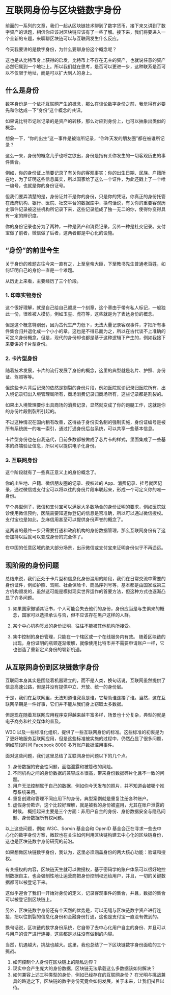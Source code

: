# 互联网身份与区块链数字身份
前面的一系列的文章，我们一起从区块链技术聊到了数字货币，接下来又讲到了数字资产的话题，相信你应该对区块链应该有了一些了解。接下来，我们将要进入一个全新的专题，来聊聊区块链可以与互联网发生什么反应。  

今天我要讲的是数字身份，为什么要聊身份这个概念呢？  

这也是从比特币身上获得的启发，比特币上不存在无主的资产，也就说任意的资产必然归属到一个地址上。所以我们就在思考，是否可以更进一步，这种联系是否可以不仅限于地址，而是可以扩大到人的身上。  

## 什么是身份
数字身份是一个依托互联网产生的概念，那么在谈论数字身份之前，我觉得有必要先和你达成一下“身份”这个概念的共识。  

如果说比特币记账记录的是资产的转移，那么对应到身份上，也可以抽象出类似的概念。  

想象一下，“你的出生”这一事件是被谁所记录，“你昨天发的朋友圈”都在被谁所记录？  

这么一来，身份的概念几乎也呼之欲出，身份是指有关你发生的一切客观历史的事件集合。  

例如，你的身份证上简要记录了有关你的客观事实：你的出生日期、民族、户籍所在地，为了证明这些信息属实，所以国家给了这么一个证件，为此还戳上了一个唯一编号，也就是你的身份证号。  

但我们要弄清楚的是，身份证并不是你的身份，只是你的凭证，你真正的身份托管在政府机构、银行、医院、社交平台的数据库中，换句话说，有关你的重要客观历史事件记录被这些机构所记录下来，这些记录组成了独一无二的你，使得你变得具有一定的辨识度。  

你的身份记录也分为了两种，一种是资产和消费记录，另外一种是社交记录。支付宝做了前者，微信做了后者，这两者都是中心化的设施。  

## “身份”的前世今生
关于身份的难题古往今来一直有之，上至皇帝大臣，下至教书先生普通老百姓，如何证明自己的身份一直是一个难题。  

从历史上来看，主要经历了三个阶段。  

### 1. 印章实物身份
这个很好理解，就是自己给自己颁发一个刻章，这个章由于带有私人标记，一般独此一份，很难被人模仿，例如玉玺、虎符等，这些就是为了表达身份的概念。  

但是这个概念特别弱，因为古代生产力低下，无法大量记录客观事件，才把所有事件集合归并退化成一个小小的章。这也是不得已而为之，所以在古代谈不上准确的可定义身份概念，但是，现代的身份却也都是基于这种逻辑下产生的，例如我接下来要讲的卡片型身份。  

### 2. 卡片型身份
随着技术发展，卡片的流行发展了身份的概念，这里的典型就是名片、护照、身份证、驾照等等。  

但这些卡片背后记录的依然是割裂的身份片段，例如医院就诊记录归医院所有，出入境记录归出入境管理局所有，商场消费记录归商场所有，这些记录都是割裂的。  

如果出入境管理要你出具商场的消费记录，显然就变成了你的跑腿工作，这就是你的身份片段割裂所引起的。  

不过这种情况在国内稍有改善，这得益于身份实名制的强制实施，身份证编号是被所有系统统一的唯一索引，通过打通身份后台系统，可以共享一些基本信息。  

卡片型身份也在自我迭代，目前多数都被做成了芯片卡的样式，里面集成了一些基本的终端验证信息，所以可以提供电子化身份。  

### 3. 互联网身份
这个阶段就有了一些真正意义上的身份概念了。  

你的出生地、户籍、微信朋友圈的记录、授权过的 App、消费记录、挂号就医记录，通过微信或支付宝可以将以往的身份片段串联起来，形成一个可定义你的唯一身份。  

举个典型例子，微信和支付宝可以满足大多数场合的身份证明的要求，例如医院就诊使用微信预约，医院需要知道你登记的信息是否准确，所以可以通过微信授权。支付宝也是如此，芝麻信用甚至可以提供身份声誉的概念了。  

这两者的最终一步只需要打通和政府机构的身份数据管理，那么互联网身份有了这份加持以后就可以变成身份的完全体了。  

在中国的任意区域的绝大部分场景，出示微信或支付宝来证明身份似乎不再遥远。  

## 现阶段的身份问题
总结来说，我们正处于卡片型和信息化身份混用的阶段，我们在日常交流中需要的身份证件，例如护照、驾照、社会保险卡、商品序列号等，基本都是由国家或第三方机构颁发的，虽然这可能是模拟现实世界运作的首要方法，但这种方式也逐渐凸显了许多问题。  

1.	如果国家撤销其证书，个人可能会失去他们的身份，身份应当是与生俱来的概念，国家可以选择承认与否，但不应该存在黑户这样的人群。  

2.	某个中心机构签发的身份证明，往往不能被其他机构所接受。  

3.	集中控制的身份管理，只能在一个辖区或一个在线服务内有效。
随着区块链的出现，身份证明的瓶颈逐渐缓解，就像使用比特币并不需要申请账户一样，它也创造了重新定义身份的崭新机遇。  

## 从互联网身份到区块链数字身份
互联网本身其实是围绕着机器建立的，而不是人类，换句话说，互联网虽然提供了信息高速公路，但是并没有提供中立、开放、统一的身份层。  

于是，我们在互联网里，无法知道谁究竟是谁，它帮助谁连接了谁。当然，这在互联网早期是一件好事，它们并不能从我们身上窃取太多数据。  

但是现在随着互联网应用程序变得越来越丰富多样，场景也十分复杂，典型的就是电子商务和社交媒体的普及。  

W3C 以及一些标准化组织，提供了一些互联网身份的标准。这些标准的初衷是为了更好地服务互联网应用，但是这些标准被实施的过程中，仍然凸显了很多问题，例如前段时间 Facebook 8000 多万账户数据滥用事件。  

面对这些问题，我们这里总结了互联网身份问题以下的几个点。  

1.	身份数据的安全性问题，面临泄露和被篡改的风险。
2.	不同机构之间的身份数据的兼容成本很高，带来身份数据碎片化且不一致的问题。
3.	用户无法控制属于自己的数据，例如你今天发布的照片，并不知道会被哪个推荐系统采用。
4.	重复创建和管理不同应用下的身份，典型案例就是重复注册各种账户。
5.	虚假身份欺诈，这个比较好理解，就是被我的身份被盗用，尤其在账户泄露的时候。
概括起来主要是三个方面：非用户自主的身份、身份数据安全与隐私问题、身份数据所有权问题。  

以上这些问题，例如 W3C、Sorvin 基金会和 OpenID 基金会正在寻求一些去中心化的数字身份方案，微软也在关注如何利用区块链构建去中心化的区块链身份，这也是区块链数字身份研究的前沿。  

如果想做区块链数字身份，我认为，这里必须涵盖身份的两大核心功能：验证和授权。  

有关授权的内容，区块链天生就可以做授权，基于密码学的账户体系可以很好地控制数据自主，也会强制性地让运营商把身份控制权还给用户，并且，一切的关键数据都可以被登记下来。  

这似乎迎合了我们一开始对身份的定义，记录客观事件的集合，并且，数据的集合可以被登记到区块链上。  

另外，区块链数字身份还有个天然的优势是，可以无缝与区块链数字资产进行连接，把以往割裂的信息化身份和金融身份打通，这也是支付宝一直没有做到的。  

换句话说，区块链的数字身份系统，它自带了去中心化用户自主的身份、并且可以与用户的资产进行连接，这些都是以往没有做到的内容。  

当然，机遇越大，挑战也越大。这里，我也总结了一下区块链数字身份面临的三个挑战。  

1.	如何控制个人身份在区块链上的隐私边界？
2.	现实中会产生庞大的身份数据，区块链无法承载这么多数据该如何解决？
3.	如何兼容上述三种类型的身份，例如已经存在的互联网身份？
在光明与挑战兼具的路途之下，区块链的数字身份究竟会如何发展，关于未来，让我们拭目以待。  


